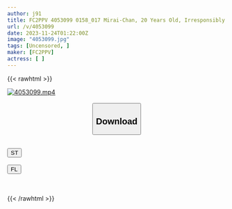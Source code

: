 ```yaml
---
author: j91
title: FC2PPV 4053099 0158_017 Mirai-Chan, 20 Years Old, Irresponsibly Impregnated For The Second Time In An AV Shoot With Her Face Completely Exposed To The Whole World, A Helpless Lewd Nurse Who Faints And Squirts While Being Half-Removed During Insemination (Explosion)
url: /v/4053099
date: 2023-11-24T01:22:00Z
image: "4053099.jpg"
tags: [Uncensored, ]
maker: [FC2PPV]
actress: [ ]
---
```



{{< rawhtml >}}

<div class="video" data-videoid="r2ZZr0km0LUbbWV">
    <a href="javascript:;">
        <img src="/v/4053099/4053099.jpg" width="WIDTH" height="HEIGHT" alt="4053099.mp4" loading="lazy">
    </a>
</div>

<script type="text/javascript" src="https://j91.asia/asset/on-demand-st.js"></script>

<br>
  <link rel="stylesheet" href="https://j91.asia/asset/bs5.css">
  
  <center>
  <button class="btn btn-primary" type="button" data-bs-toggle="collapse" data-bs-target=".multi-collapse" aria-expanded="false" aria-controls="multiCollapseExample1 multiCollapseExample2"><h2>Download</h2></button></center>
</p>
<div class="row">
  <div class="col">
    <div class="collapse multi-collapse" id="multiCollapseExample1">
      <div class="card card-body">
	      	      <br>
<div class="buttons">  
<a href="https://streamtape.to/v/r2ZZr0km0LUbbWV" target="_blank"><button class="btn-hover color-3"><i class="fa fa-download"></i> ST</button></a></div>
    </div>
  </div>
</div>
  <div class="col">
    <div class="collapse multi-collapse" id="multiCollapseExample2">
      <div class="card card-body">
	      <br>
<div class="buttons">
    <a href="https://filelions.site/f/l0kqi2kv9jqx" target="_blank"><button class="btn-hover color-9"><i class="fa fa-download"></i> FL</button></a></div>
<br><br>
      </div>
    </div>
  </div>
</div>

{{< /rawhtml >}}